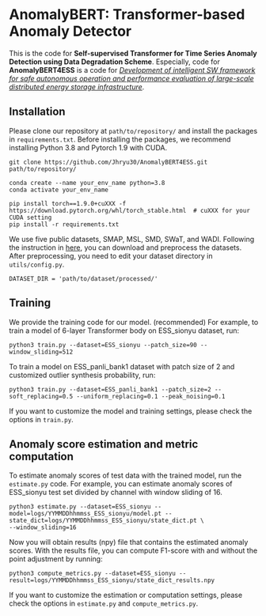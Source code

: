# AnomalyBERT: Transformer-based Anomaly Detector

This is the code for **Self-supervised Transformer for Time Series Anomaly Detection using Data Degradation Scheme**.
Especially, code for **AnomalyBERT4ESS** is a code for *<U>Development of intelligent SW framework for safe autonomous operation and performance evaluation of large-scale distributed energy storage infrastructure</U>*.

## Installation

Please clone our repository at `path/to/repository/` and install the packages in `requirements.txt`.
Before installing the packages, we recommend installing Python 3.8 and Pytorch 1.9 with CUDA.

```
git clone https://github.com/Jhryu30/AnomalyBERT4ESS.git path/to/repository/

conda create --name your_env_name python=3.8
conda activate your_env_name

pip install torch==1.9.0+cuXXX -f https://download.pytorch.org/whl/torch_stable.html  # cuXXX for your CUDA setting
pip install -r requirements.txt
```

We use five public datasets, SMAP, MSL, SMD, SWaT, and WADI.
Following the instruction in [here](utils/DATA_PREPARATION.md), you can download and preprocess the datasets.
After preprocessing, you need to edit your dataset directory in `utils/config.py`.

```
DATASET_DIR = 'path/to/dataset/processed/'
```

## Training

We provide the training code for our model.
(recommended) For example, to train a model of 6-layer Transformer body on ESS_sionyu dataset, run:

```
python3 train.py --dataset=ESS_sionyu --patch_size=90 --window_sliding=512
```

To train a model on ESS_panli_bank1 dataset with patch size of 2 and customized outlier synthesis probability, run:

```
python3 train.py --dataset=ESS_panli_bank1 --patch_size=2 --soft_replacing=0.5 --uniform_replacing=0.1 --peak_noising=0.1
```


If you want to customize the model and training settings, please check the options in `train.py`.

## Anomaly score estimation and metric computation

To estimate anomaly scores of test data with the trained model, run the `estimate.py` code.
For example, you can estimate anomaly scores of ESS_sionyu test set divided by channel with window sliding of 16.

```
python3 estimate.py --dataset=ESS_sionyu --model=logs/YYMMDDhhmmss_ESS_sionyu/model.pt --state_dict=logs/YYMMDDhhmmss_ESS_sionyu/state_dict.pt \
--window_sliding=16
```

Now you will obtain results (npy) file that contains the estimated anomaly scores.
With the results file, you can compute F1-score with and without the point adjustment by running:

```
python3 compute_metrics.py --dataset=ESS_sionyu --result=logs/YYMMDDhhmmss_ESS_sionyu/state_dict_results.npy
```

If you want to customize the estimation or computation settings, please check the options in `estimate.py` and `compute_metrics.py`.
